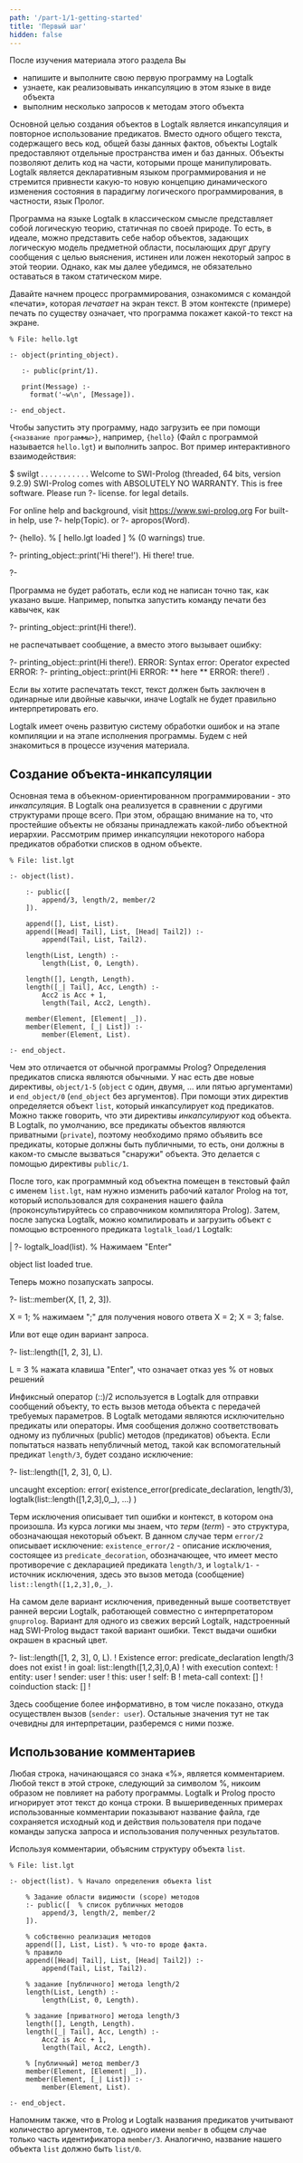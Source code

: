 ```yaml
---
path: '/part-1/1-getting-started'
title: 'Первый шаг'
hidden: false
---
```


<text-box variant='learningObjectives' name='Цель раздела'>

После изучения материала этого раздела Вы

- напишите и выполните свою первую программу на Logtalk
- узнаете, как реализовывать инкапсуляцию в этом языке в виде объекта
- выполним несколько запросов к методам этого объекта

</text-box>

Основной целью создания объектов в Logtalk является инкапсуляция и повторное использование предикатов. Вместо одного общего текста, содержащего весь код, общей базы данных фактов, объекты Logtalk предоставляют отдельные пространства имен и баз данных.  Объекты позволяют делить код на части, которыми проще манипулировать. Logtalk является декларативным языком программирования и не стремится привнести какую-то новую концепцию динамического изменения состояния в парадигму логического программирования, в частности, язык Пролог.

Программа на языке Logtalk в классическом смысле представляет собой логическую теорию, статичная по своей природе.  То есть, в идеале, можно представить себе набор объектов, задающих логическую модель предметной области, посылающих друг другу сообщения с целью выяснения, истинен или ложен некоторый запрос в этой теории. Однако, как мы далее убедимся, не обязательно оставаться в таком статическом мире.

Давайте начнем процесс программирования, ознакомимся с командой «печати», которая _печатает_ на экран текст. В этом контексте (примере) печать по существу означает, что программа покажет какой-то текст на экране.

```logtalk
% File: hello.lgt

:- object(printing_object).

   :- public(print/1).

   print(Message) :-
     format('~w\n', [Message]).

:- end_object.
```

Чтобы запустить эту программу, надо загрузить ее при помощи ```{<название программы>}```, например, ```{hello}``` (Файл с программой называется ```hello.lgt```) и выполнить запрос. Вот пример интерактивного взаимодействия:

<sample-output>

$ swilgt
. . . . . . . . . . .
Welcome to SWI-Prolog (threaded, 64 bits, version 9.2.9)
SWI-Prolog comes with ABSOLUTELY NO WARRANTY. This is free software.
Please run ?- license. for legal details.

For online help and background, visit https://www.swi-prolog.org
For built-in help, use ?- help(Topic). or ?- apropos(Word).

?- {hello}.
% [ hello.lgt loaded ]
% (0 warnings)
true.

?- printing_object::print('Hi there!').
Hi there!
true.

?-

</sample-output>

Программа не будет работать, если код не написан точно так, как указано выше. Например, попытка запустить команду печати без кавычек, как

<sample-output>

?- printing_object::print(Hi there!).

</sample-output>


не распечатывает сообщение, а вместо этого вызывает ошибку:


<sample-output>

?- printing_object::print(Hi there!).
ERROR: Syntax error: Operator expected
ERROR: ?- printing_object::print(Hi
ERROR: ** here **
ERROR:  there!) .

</sample-output>

Если вы хотите распечатать текст, текст должен быть заключен в одинарные или двойные кавычки,
иначе Logtalk не будет правильно интерпретировать его.

Logtalk имеет очень развитую систему обработки ошибок и на этапе компиляции и на этапе исполнения программы. Будем с ней знакомиться в процессе изучения материала.

## Создание объекта-инкапсуляции

Основная тема в объекном-ориентированном программировании - это *инкапсуляция*.  В Logtalk она реализуется в сравнении с другими структурами проще всего.  При этом, обращаю внимание на то, что простейшие объекты не обязаны принадлежать какой-либо объектной иерархии.  Рассмотрим пример инкапсуляции некоторого набора предикатов обработки списков в одном объекте.

```logtalk
% File: list.lgt

:- object(list).

    :- public([
        append/3, length/2, member/2
    ]).

    append([], List, List).
    append([Head| Tail], List, [Head| Tail2]) :-
        append(Tail, List, Tail2).

    length(List, Length) :-
        length(List, 0, Length).

    length([], Length, Length).
    length([_| Tail], Acc, Length) :-
        Acc2 is Acc + 1,
        length(Tail, Acc2, Length).

    member(Element, [Element| _]).
    member(Element, [_| List]) :-
        member(Element, List).

:- end_object.
```

Чем это отличается от обычной программы Prolog? Определения предикатов списка являются обычными. У нас есть две новые директивы, ```object/1-5``` (```object``` с один, двумя, ... или пятью аргументами) и ```end_object/0``` (```end_object``` без аргументов).  При помощи этих директив определяется объект ```list```, который инкапсулирует код предикатов. Можно также говорить, что эти директивы *инкапсулируют* код объекта.  В Logtalk, по умолчанию, все предикаты объектов являются приватными (```private```), поэтому необходимо прямо объявить все предикаты, которые должны быть публичными, то есть, они должны в каком-то смысле вызваться "снаружи" объекта. Это делается с помощью директивы ```public/1```.

После того, как программный код объектна помещен в текстовый файл с именем ```list.lgt```, нам нужно изменить рабочий каталог Prolog на тот, который использовался для сохранения нашего файла (проконсультируйтесь со справочником компилятора Prolog). Затем, после запуска Logtalk, можно компилировать и загрузить объект с помощью встроенного предиката ```logtalk_load/1``` Logtalk:

<sample-output>

| ?- logtalk_load(list).  % Нажимаем "Enter"

object list loaded
true.

</sample-output>

Теперь можно позапускать запросы.

<sample-output>

?- list::member(X, [1, 2, 3]).

X = 1; % нажимаем ";" для получения нового ответа
X = 2;
X = 3;
false.

</sample-output>

Или вот еще один вариант запроса.

<sample-output>

?- list::length([1, 2, 3], L).

L = 3 % нажата клавиша "Enter", что означает отказ
yes   % от новых решений

</sample-output>

Инфиксный оператор (::)/2 используется в Logtalk для отправки сообщений объекту, то есть вызов метода объекта с передачей требуемых параметров.  В Logtalk методами являются исключительно предикаты или операторы.  Имя сообщения должно соответствовать одному из публичных (public) методов (предикатов) объекта.  Если попытаться назвать непубличный метод, такой как вспомогательный предикат ```length/3```, будет создано исключение:

<sample-output>

?- list::length([1, 2, 3], 0, L).

uncaught exception:
    error(
        existence_error(predicate_declaration, length/3),
        logtalk(list::length([1,2,3],0,_), ...)
    )

</sample-output>

Терм исключения описывает тип ошибки и контекст, в котором она произошла.  Из курса логики мы знаем, что *терм* (*term*) - это структура, обозначающая некоторый объект.  В данном случае терм ```error/2``` описывает исключение: ```existence_error/2``` - описание исключения, состоящее из ```predicate_decoration```, обозначающее, что имеет место противоречие с декларацией предиката ```length/3```, и ```logtalk/1-``` - источник исключения, здесь это вызов метода (сообщение) ```list::length([1,2,3],0,_)```.

На самом деле вариант исключения, приведенный выше соответствует ранней версии Logtalk, работающей совместно с интерпретатором ```gnuprolog```.  Вариант для одного из свежих версий Logtalk, надстроенный над SWI-Prolog выдаст такой вариант ошибки.  Текст выдачи ошибки окрашен в красный цвет.

<sample-output>

?- list::length([1, 2, 3], 0, L).
!     Existence error: predicate_declaration length/3 does not exist
!       in goal: list::length([1,2,3],0,A)
!       with execution context:
!         entity:            user
!         sender:            user
!         this:              user
!         self:              B
!         meta-call context: []
!         coinduction stack: []
!

</sample-output>

Здесь сообщение более информативно, в том числе показано, откуда осуществлен вызов (```sender: user```).  Остальные значения тут не так очевидны для интерпретации, разберемся с ними позже.

## Использование комментариев

Любая строка, начинающаяся со знака «%», является комментарием. Любой текст в этой строке, следующий за символом %, никоим образом не повлияет на работу программы.  Logtalk и Prolog просто игнорирует этот текст до конца строки.  В вышериведенных примерах использованные комментарии показывают название файла, где сохраняется исходный код и действия пользователя при подаче команды запуска запроса и использования полученных результатов.

Используя комментарии, объясним структуру объекта ```list```.

```logtalk
% File: list.lgt

:- object(list). % Начало определения объекта list

    % Задание области видимости (scope) методов
    :- public([  % список рубличных методов
        append/3, length/2, member/2
    ]).

    % собственно реализация методов
    append([], List, List). % что-то вроде факта.
    % правило
    append([Head| Tail], List, [Head| Tail2]) :-
        append(Tail, List, Tail2).

    % задание [публичного] метода length/2
    length(List, Length) :-
        length(List, 0, Length).

    % задание [приватного] метода length/3
    length([], Length, Length).
    length([_| Tail], Acc, Length) :-
        Acc2 is Acc + 1,
        length(Tail, Acc2, Length).

    % [публичный] метод member/3
    member(Element, [Element| _]).
    member(Element, [_| List]) :-
        member(Element, List).

:- end_object.
```

Напомним также, что в Prolog и Logtalk названия предикатов учитывают количество аргументов, т.е. одного имени ```member``` в общем случае только часть идентификатора ```member/3```. Аналогично, название нашего объекта ```list``` должно быть ```list/0```.


<!--

A quiz to review the contents of this section:

<quiz id="f1d6d205-dfd6-5c6f-b148-b332dfd64289"></quiz>

-->
